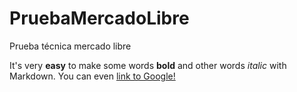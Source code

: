# PruebaMercadoLibre
Prueba técnica mercado libre

It's very **easy** to make some words **bold** and other words *italic* with Markdown. You can even [link to Google!](http://google.com)

